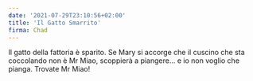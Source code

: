 ```yaml
---
date: '2021-07-29T23:10:56+02:00'
title: 'Il Gatto Smarrito'
firma: Chad
---
```


Il gatto della fattoria è sparito. Se Mary si accorge che il cuscino che sta coccolando non è Mr Miao, scoppierà a piangere... e io non voglio che pianga.
Trovate Mr Miao!
